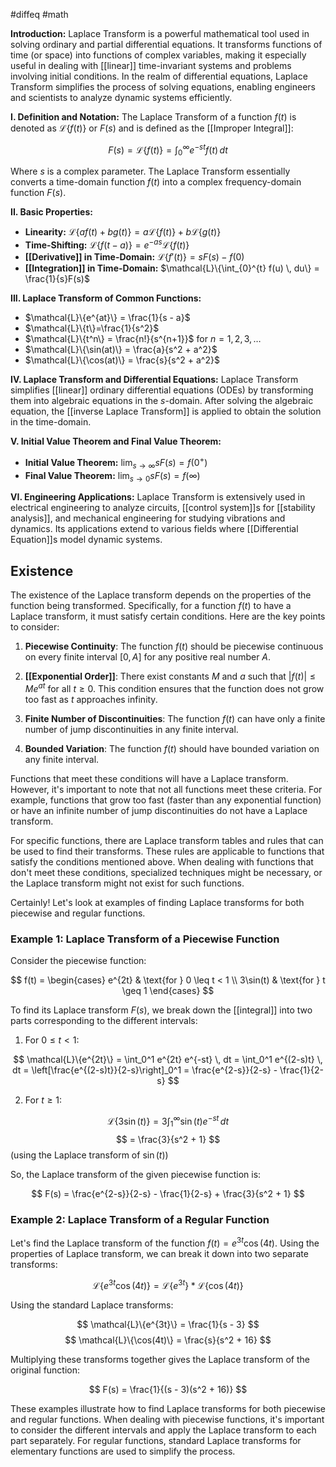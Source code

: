 #diffeq #math 

**Introduction:**
Laplace Transform is a powerful mathematical tool used in solving ordinary and partial differential equations. It transforms functions of time (or space) into functions of complex variables, making it especially useful in dealing with [[linear]] time-invariant systems and problems involving initial conditions. In the realm of differential equations, Laplace Transform simplifies the process of solving equations, enabling engineers and scientists to analyze dynamic systems efficiently.

**I. Definition and Notation:**
The Laplace Transform of a function $f(t)$ is denoted as $\mathcal{L}\{f(t)\}$ or $F(s)$ and is defined as the [[Improper Integral]]:

$$ F(s) = \mathcal{L}\{f(t)\} = \int_{0}^{\infty} e^{-st} f(t) \, dt $$

Where $s$ is a complex parameter. The Laplace Transform essentially converts a time-domain function $f(t)$ into a complex frequency-domain function $F(s)$.

**II. Basic Properties:**
- **Linearity:** $\mathcal{L}\{a f(t) + b g(t)\} = a\mathcal{L}\{f(t)\} + b\mathcal{L}\{g(t)\}$
- **Time-Shifting:** $\mathcal{L}\{f(t - a)\} = e^{-as}\mathcal{L}\{f(t)\}$
- **[[Derivative]] in Time-Domain:** $\mathcal{L}\{f'(t)\} = sF(s) - f(0)$
- **[[Integration]] in Time-Domain:** $\mathcal{L}\{\int_{0}^{t} f(u) \, du\} = \frac{1}{s}F(s)$

**III. Laplace Transform of Common Functions:**
- $\mathcal{L}\{e^{at}\} = \frac{1}{s - a}$
- $\mathcal{L}\{t\}=\frac{1}{s^2}$
- $\mathcal{L}\{t^n\} = \frac{n!}{s^{n+1}}$ for $n = 1, 2, 3, \ldots$
- $\mathcal{L}\{\sin(at)\} = \frac{a}{s^2 + a^2}$
- $\mathcal{L}\{\cos(at)\} = \frac{s}{s^2 + a^2}$

**IV. Laplace Transform and Differential Equations:**
Laplace Transform simplifies [[linear]] ordinary differential equations (ODEs) by transforming them into algebraic equations in the $s$-domain. After solving the algebraic equation, the [[inverse Laplace Transform]] is applied to obtain the solution in the time-domain.

**V. Initial Value Theorem and Final Value Theorem:**
- **Initial Value Theorem:** $\lim_{{s \to \infty}} sF(s) = f(0^+)$
- **Final Value Theorem:** $\lim_{{s \to 0}} sF(s) = f(\infty)$

**VI. Engineering Applications:**
Laplace Transform is extensively used in electrical engineering to analyze circuits, [[control system]]s for [[stability analysis]], and mechanical engineering for studying vibrations and dynamics. Its applications extend to various fields where [[Differential Equation]]s model dynamic systems.

## Existence
The existence of the Laplace transform depends on the properties of the function being transformed. Specifically, for a function $f(t)$ to have a Laplace transform, it must satisfy certain conditions. Here are the key points to consider:

1. **Piecewise Continuity**: The function $f(t)$ should be piecewise continuous on every finite interval $[0, A]$ for any positive real number $A$.

2. **[[Exponential Order]]**: There exist constants $M$ and $a$ such that $|f(t)| \leq Me^{at}$ for all $t \geq 0$. This condition ensures that the function does not grow too fast as $t$ approaches infinity.

3. **Finite Number of Discontinuities**: The function $f(t)$ can have only a finite number of jump discontinuities in any finite interval.

4. **Bounded Variation**: The function $f(t)$ should have bounded variation on any finite interval.

Functions that meet these conditions will have a Laplace transform. However, it's important to note that not all functions meet these criteria. For example, functions that grow too fast (faster than any exponential function) or have an infinite number of jump discontinuities do not have a Laplace transform.

For specific functions, there are Laplace transform tables and rules that can be used to find their transforms. These rules are applicable to functions that satisfy the conditions mentioned above. When dealing with functions that don't meet these conditions, specialized techniques might be necessary, or the Laplace transform might not exist for such functions.

Certainly! Let's look at examples of finding Laplace transforms for both piecewise and regular functions.

### Example 1: Laplace Transform of a Piecewise Function

Consider the piecewise function:

$$ f(t) = \begin{cases} 
e^{2t} & \text{for } 0 \leq t < 1 \\
3\sin(t) & \text{for } t \geq 1 
\end{cases} $$

To find its Laplace transform $F(s)$, we break down the [[integral]] into two parts corresponding to the different intervals:

1. For $0 \leq t < 1$:

$$ \mathcal{L}\{e^{2t}\} = \int_0^1 e^{2t} e^{-st} \, dt = \int_0^1 e^{(2-s)t} \, dt = \left[\frac{e^{(2-s)t}}{2-s}\right]_0^1 = \frac{e^{2-s}}{2-s} - \frac{1}{2-s} $$

2. For $t \geq 1$:

$$ \mathcal{L}\{3\sin(t)\} = 3 \int_1^\infty \sin(t) e^{-st} \, dt $$
$$ = \frac{3}{s^2 + 1} $$ (using the Laplace transform of $\sin(t)$)

So, the Laplace transform of the given piecewise function is:

$$ F(s) = \frac{e^{2-s}}{2-s} - \frac{1}{2-s} + \frac{3}{s^2 + 1} $$

### Example 2: Laplace Transform of a Regular Function

Let's find the Laplace transform of the function $f(t) = e^{3t} \cos(4t)$. Using the properties of Laplace transform, we can break it down into two separate transforms:

$$ \mathcal{L}\{e^{3t} \cos(4t)\} = \mathcal{L}\{e^{3t}\} * \mathcal{L}\{\cos(4t)\} $$

Using the standard Laplace transforms:

$$ \mathcal{L}\{e^{3t}\} = \frac{1}{s - 3} $$
$$ \mathcal{L}\{\cos(4t)\} = \frac{s}{s^2 + 16} $$

Multiplying these transforms together gives the Laplace transform of the original function:

$$ F(s) = \frac{1}{(s - 3)(s^2 + 16)} $$


These examples illustrate how to find Laplace transforms for both piecewise and regular functions. When dealing with piecewise functions, it's important to consider the different intervals and apply the Laplace transform to each part separately. For regular functions, standard Laplace transforms for elementary functions are used to simplify the process.

